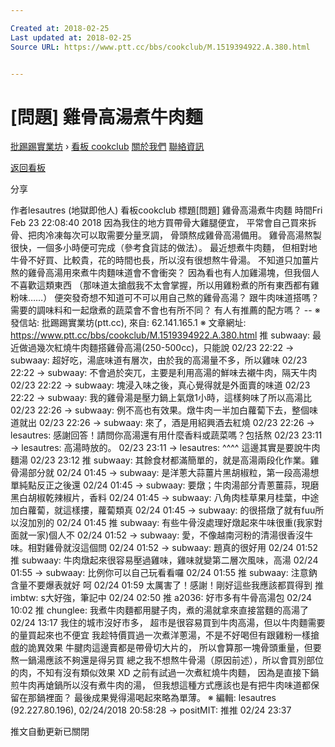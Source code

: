 ```yaml
---

Created at: 2018-02-25
Last updated at: 2018-02-25
Source URL: https://www.ptt.cc/bbs/cookclub/M.1519394922.A.380.html


---
```


# [問題] 雞骨高湯煮牛肉麵


[批踢踢實業坊](https://www.ptt.cc/) › [看板 cookclub](https://www.ptt.cc/bbs/cookclub/index.html) [關於我們](https://www.ptt.cc/about.html) [聯絡資訊](https://www.ptt.cc/contact.html)

[返回看板](https://www.ptt.cc/bbs/cookclub/index.html)

分享

作者lesautres (地獄即他人)
看板cookclub
標題\[問題\] 雞骨高湯煮牛肉麵
時間Fri Feb 23 22:08:40 2018
因為我住的地方買帶骨大雞腿便宜， 平常會自己買來拆骨、把肉冷凍每次可以取需要分量烹調， 骨頭熬成雞骨高湯備用。 雞骨高湯熬製很快，一個多小時便可完成（參考食貨誌的做法）。 最近想煮牛肉麵， 但相對地牛骨不好買、比較貴，花的時間也長，所以沒有很想熬牛骨湯。 不知道只加薑片熬的雞骨高湯用來煮牛肉麵味道會不會衝突？ 因為看也有人加雞湯塊，但我個人不喜歡這類東西 （那味道太搶戲我不太會掌握，所以用雞粉煮的所有東西都有雞粉味……） 便突發奇想不知道可不可以用自己熬的雞骨高湯？ 跟牛肉味道搭嗎？需要的調味料和一起燉煮的蔬菜會不會也有所不同？ 有人有推薦的配方嗎？ -- ※ 發信站: 批踢踢實業坊(ptt.cc), 來自: 62.141.165.1 ※ 文章網址: <https://www.ptt.cc/bbs/cookclub/M.1519394922.A.380.html>
推 subwaay: 最近做過幾次紅燒牛肉麵搭雞骨高湯(250-500cc)，只能說 02/23 22:22
→ subwaay: 超好吃，湯底味道有層次，由於我的高湯量不多，所以雞味 02/23 22:22
→ subwaay: 不會過於突兀，主要是利用高湯的鮮味去襯牛肉，隔天牛肉 02/23 22:22
→ subwaay: 塊浸入味之後，真心覺得就是外面賣的味道 02/23 22:22
→ subwaay: 我的雞骨湯是壓力鍋上氣燉1小時，這樣夠味了所以高湯比 02/23 22:26
→ subwaay: 例不高也有效果。燉牛肉一半加白蘿蔔下去，整個味道就出 02/23 22:26
→ subwaay: 來了，酒是用紹興酒去紅燒 02/23 22:26
→ lesautres: 感謝回答！請問你高湯還有用什麼香料或蔬菜嗎？包括熬 02/23 23:11
→ lesautres: 高湯時放的。 02/23 23:11
→ lesautres: ^^^^ 這邊其實是要說牛肉麵湯 02/23 23:12
推 subwaay: 其餘食材都滿簡單的，就是高湯兩段化作業。雞骨湯部分就 02/24 01:45
→ subwaay: 是洋蔥大蒜薑片黑胡椒粒，第一段高湯想單純點反正之後還 02/24 01:45
→ subwaay: 要燉；牛肉湯部分青蔥薑蒜，現磨黑白胡椒乾辣椒片，香料 02/24 01:45
→ subwaay: 八角肉桂草果月桂葉，中途加白蘿蔔，就這樣摟，蘿蔔類真 02/24 01:45
→ subwaay: 的很搭燉了就有fuu所以沒加別的 02/24 01:45
推 subwaay: 有些牛骨沒處理好燉起來牛味很重(我家對面就一家)個人不 02/24 01:52
→ subwaay: 愛，不像越南河粉的清湯很香沒牛味。相對雞骨就沒這個問 02/24 01:52
→ subwaay: 題真的很好用 02/24 01:52
推 subwaay: 牛肉燉起來很容易壓過雞味，雞味就變第二層次風味，高湯 02/24 01:55
→ subwaay: 比例你可以自己玩看看囉 02/24 01:55
推 subwaay: 注意鈉含量不要爆表就好 呵 02/24 01:59
太厲害了！感謝！剛好這些我應該都買得到
推 imbtw: s大好強，筆記中 02/24 02:50
推 a2036: 好市多有牛骨高湯包 02/24 10:02
推 chunglee: 我煮牛肉麵都用腱子肉，煮的湯就拿來直接當麵的高湯了 02/24 13:17
我住的城市沒好市多， 超市是很容易買到牛肉高湯，但以牛肉麵需要的量買起來也不便宜 我趁特價買過一次煮洋蔥湯，不是不好喝但有跟雞粉一樣搶戲的詭異效果 牛腱肉這邊賣都是帶骨切大片的， 所以會算那一塊骨頭重量，但要熬一鍋湯應該不夠還是得另買 總之我不想熬牛骨湯（原因前述），所以會買別部位的肉，不知有沒有類似效果 XD 之前有試過一次煮紅燒牛肉麵， 因為是直接下鍋煎牛肉再熗鍋所以沒有煮牛肉的湯， 但我想這種方式應該也是有把牛肉味道都保留在那鍋裡面？ 最後成果覺得湯喝起來略為單薄。 ※ 編輯: lesautres (92.227.80.196), 02/24/2018 20:58:28
→ positMIT: 推推 02/24 23:37

推文自動更新已關閉

